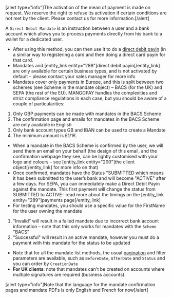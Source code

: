 [alert type="info"]The activation of the mean of payment is made on request. We reserve the right to refuse its activation if certain conditions are not met by the client. Please contact us for more information.[/alert]

A `Direct Debit Mandate` is an instruction between a user and a bank account which allows you to process payments directly from his bank to a wallet for a dedicated user.
* After using this method, you can then use it to do a [direct debit payin](https://docs.mangopay.com/endpoints/v2.01/payins#e282_create-a-direct-debit-direct-payin) (in a similar way to registering a card and then doing a direct card payin for that card.
* Mandates and [entity_link entity="288"]direct debit payin[/entity_link] are only available for certain business types, and is not activated by default – please contact your sales manager for more info
* Mandates cover only payments in Europe, and this is split between two schemes (see Scheme in the mandate object) – BACS (for the UK) and SEPA (the rest of the EU). MANGOPAY handles the complexities and strict compliance regulations in each case, but you should be aware of a couple of particularities:
1. Only GBP payments can be made with mandates in the BACS Scheme
2. The confirmation page and emails for mandates in the BACS Scheme are only available in English
3. Only bank account types GB and IBAN can be used to create a Mandate
4. The minimum amount is £1/1€. 
* When a mandate in the BACS Scheme is confirmed by the user, we will send them an email on your behalf (the design of this email, and the confirmation webpage they see, can be lightly customised with your logo and colours – see [entity_link entity="200"]the client object[/entity_link] for more info on that)
* Once confirmed, mandates have the Status "SUBMITTED which means it has been submitted to the user’s bank and will become "ACTIVE" after a few days. For SEPA, you can immediately make a Direct Debit Payin against the mandate. This first payment will  change the status from SUBMITTED to ACTIVE– read more about the timings on the [entity_link entity="289"]payments page[/entity_link]
* For testing mandates, you should use a specific value for the FirstName for the user owning the mandate
1. "Invalid" will result in a failed mandate due to incorrect bank account information – note that this only works for mandates with the `Scheme` "BACS"
2. "Successful" will result in an active mandate, however you must do a payment with this mandate for the status to be updated
* Note that for all the mandate list methods, the usual [pagination](/guide/lists-pagination-management) and filter parameters are available, such as `BeforeDate`, `AfterDate` and `Status` and you can order by `CreationDate`
* **For UK clients**: note that mandates can't be created on accounts where multiple signatures are required (business accounts). 

[alert type="info"]Note that the language for the mandate confirmation pages and mandate PDFs is only English and French for now[/alert]